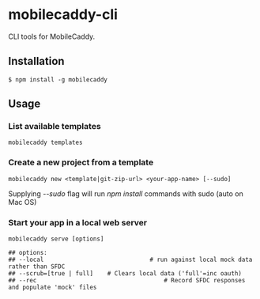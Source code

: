 mobilecaddy-cli
===

CLI tools for MobileCaddy.

## Installation

`$ npm install -g mobilecaddy`

## Usage

### List available templates

```
mobilecaddy templates
```

### Create a new project from a template

```
mobilecaddy new <template|git-zip-url> <your-app-name> [--sudo]
```

Supplying *--sudo* flag will run *npm install* commands with sudo (auto on Mac OS)

### Start your app in a local web server

```
mobilecaddy serve [options]

## options:
## --local								# run against local mock data rather than SFDC
## --scrub=[true | full]	# Clears local data ('full'=inc oauth)
## --rec									# Record SFDC responses and populate 'mock' files
```

